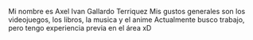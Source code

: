 Mi nombre es Axel Ivan Gallardo Terriquez
Mis gustos generales son los videojuegos, los libros, la musica y el anime
Actualmente busco trabajo, pero tengo experiencia previa en el área xD